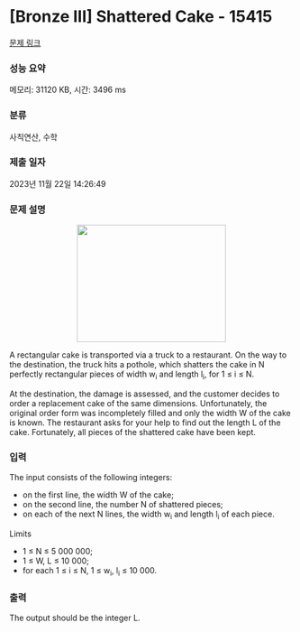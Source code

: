 # [Bronze III] Shattered Cake - 15415 

[문제 링크](https://www.acmicpc.net/problem/15415) 

### 성능 요약

메모리: 31120 KB, 시간: 3496 ms

### 분류

사칙연산, 수학

### 제출 일자

2023년 11월 22일 14:26:49

### 문제 설명

<p style="text-align:center"><img alt="" src="https://onlinejudgeimages.s3-ap-northeast-1.amazonaws.com/problem/15415/1.png" style="height:208px; width:264px"></p>

<p>A rectangular cake is transported via a truck to a restaurant. On the way to the destination, the truck hits a pothole, which shatters the cake in N perfectly rectangular pieces of width w<sub>i</sub> and length l<sub>i</sub>, for 1 ≤ i ≤ N.</p>

<p>At the destination, the damage is assessed, and the customer decides to order a replacement cake of the same dimensions. Unfortunately, the original order form was incompletely filled and only the width W of the cake is known. The restaurant asks for your help to find out the length L of the cake. Fortunately, all pieces of the shattered cake have been kept.</p>

### 입력 

 <p>The input consists of the following integers:</p>

<ul>
	<li>on the first line, the width W of the cake;</li>
	<li>on the second line, the number N of shattered pieces;</li>
	<li>on each of the next N lines, the width w<sub>i</sub> and length l<sub>i</sub> of each piece.</li>
</ul>

<p>Limits</p>

<ul>
	<li>1 ≤ N ≤ 5 000 000;</li>
	<li>1 ≤ W, L ≤ 10 000;</li>
	<li>for each 1 ≤ i ≤ N, 1 ≤ w<sub>i</sub>, l<sub>i</sub> ≤ 10 000.</li>
</ul>

### 출력 

 <p>The output should be the integer L.</p>


